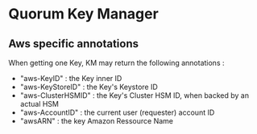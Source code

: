 # Quorum Key Manager


## Aws specific annotations

When getting one Key, KM may return the following annotations :

- "aws-KeyID" : the Key inner ID
- "aws-KeyStoreID" : the Key's Keystore ID
- "aws-ClusterHSMID" : the Key's Cluster HSM ID, when backed by an actual HSM
- "aws-AccountID" : the current user (requester) account ID
- "awsARN" : the key Amazon Ressource Name